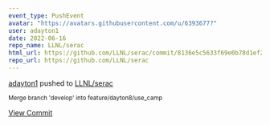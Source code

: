 ```yaml
---
event_type: PushEvent
avatar: "https://avatars.githubusercontent.com/u/6393677?"
user: adayton1
date: 2022-06-16
repo_name: LLNL/serac
html_url: https://github.com/LLNL/serac/commit/8136e5c5633f69e0b78d1ef2fcf2ecea9e236953
repo_url: https://github.com/LLNL/serac
---
```


<a href='https://github.com/adayton1' target='_blank'>adayton1</a> pushed to <a href='https://github.com/LLNL/serac' target='_blank'>LLNL/serac</a>

<small>Merge branch 'develop' into feature/dayton8/use_camp</small>

<a href='https://github.com/LLNL/serac/commit/8136e5c5633f69e0b78d1ef2fcf2ecea9e236953' target='_blank'>View Commit</a>